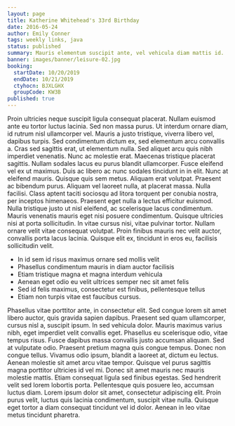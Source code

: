```yaml
---
layout: page
title: Katherine Whitehead's 33rd Birthday
date: 2016-05-24
author: Emily Conner
tags: weekly links, java
status: published
summary: Mauris elementum suscipit ante, vel vehicula diam mattis id.
banner: images/banner/leisure-02.jpg
booking:
  startDate: 10/20/2019
  endDate: 10/21/2019
  ctyhocn: BJXLGHX
  groupCode: KW3B
published: true
---
```

Proin ultricies neque suscipit ligula consequat placerat. Nullam euismod ante eu tortor luctus lacinia. Sed non massa purus. Ut interdum ornare diam, id rutrum nisl ullamcorper vel. Mauris a justo tristique, viverra libero vel, dapibus turpis. Sed condimentum dictum ex, sed elementum arcu convallis a. Cras sed sagittis erat, ut elementum nulla. Sed aliquet arcu quis nibh imperdiet venenatis. Nunc ac molestie erat. Maecenas tristique placerat sagittis. Nullam sodales lacus eu purus blandit ullamcorper. Fusce eleifend vel ex ut maximus. Duis ac libero ac nunc sodales tincidunt in in elit. Nunc at eleifend mauris. Quisque quis sem metus. Aliquam erat volutpat.
Praesent ac bibendum purus. Aliquam vel laoreet nulla, at placerat massa. Nulla facilisi. Class aptent taciti sociosqu ad litora torquent per conubia nostra, per inceptos himenaeos. Praesent eget nulla a lectus efficitur euismod. Nulla tristique justo ut nisl eleifend, ac scelerisque lacus condimentum. Mauris venenatis mauris eget nisi posuere condimentum. Quisque ultricies nisi at porta sollicitudin. In vitae cursus nisi, vitae pulvinar tortor. Nullam ornare velit vitae consequat volutpat. Proin finibus mauris nec velit auctor, convallis porta lacus lacinia. Quisque elit ex, tincidunt in eros eu, facilisis sollicitudin velit.

* In id sem id risus maximus ornare sed mollis velit
* Phasellus condimentum mauris in diam auctor facilisis
* Etiam tristique magna et magna interdum vehicula
* Aenean eget odio eu velit ultrices semper nec sit amet felis
* Sed id felis maximus, consectetur est finibus, pellentesque tellus
* Etiam non turpis vitae est faucibus cursus.

Phasellus vitae porttitor ante, in consectetur elit. Sed congue lorem sit amet libero auctor, quis gravida sapien dapibus. Praesent sed quam ullamcorper, cursus nisl a, suscipit ipsum. In sed vehicula dolor. Mauris maximus varius nibh, eget imperdiet velit convallis eget. Phasellus eu scelerisque odio, vitae tempus risus. Fusce dapibus massa convallis justo accumsan aliquam. Sed at vulputate odio. Praesent pretium magna quis congue tempus.
Donec non congue tellus. Vivamus odio ipsum, blandit a laoreet at, dictum eu lectus. Aenean molestie sit amet arcu vitae tempor. Quisque vel purus sagittis magna porttitor ultricies id vel mi. Donec sit amet mauris nec mauris molestie mattis. Etiam consequat ligula sed finibus egestas. Sed hendrerit velit sed lorem lobortis porta. Pellentesque quis posuere leo, accumsan luctus diam. Lorem ipsum dolor sit amet, consectetur adipiscing elit. Proin purus velit, luctus quis lacinia condimentum, suscipit vitae nulla. Quisque eget tortor a diam consequat tincidunt vel id dolor. Aenean in leo vitae metus tincidunt pharetra.
